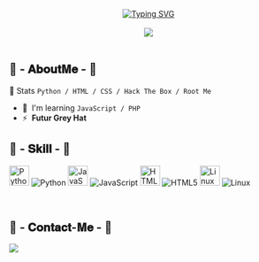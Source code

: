 <!DOCTYPE html>
<html lang="en">
<head>
    <meta charset="UTF-8">
    <meta name="viewport" content="width=device-width, initial-scale=1.0">

<div class="typing-svg" align="center">
    <a href="https://git.io/typing-svg" target="_blank">
        <img src="https://readme-typing-svg.demolab.com/?lines=Hello,+Iam+Hades+/+I+have+16yo;I+like+Cybersecurity+forever" alt="Typing SVG">
    </a>
</div>
<br>
<div align="center">
    <img src="https://preview.redd.it/75zlhez8nbob1.png?width=640&crop=smart&auto=webp&s=297634c61235613c0ede8069a819980b212fd421">
</div>
<br>
<div>
    <h2 align="left"> 🎩 - 𝐀𝐛𝐨𝐮𝐭𝐌𝐞 - 🎩 </h2>

📅 Stats ```Python / HTML / CSS / Hack The Box / Root Me```

*   🧠  I'm learning ```JavaScript / PHP```
*   ⚡  **Futur Grey Hat**

</div>
<div>
<h2 align="left"> 📇 - 𝐒𝐤𝐢𝐥𝐥 - 📇 </h2>
    
<a href="https://www.python.org/" target="_blank" rel="noreferrer"><img src="https://raw.githubusercontent.com/danielcranney/readme-generator/main/public/icons/skills/python-colored.svg" width="36" height="36" alt="Python" /></a> ![Python](https://img.shields.io/badge/Python-75%25-green)   <a href="https://developer.mozilla.org/en-US/docs/Web/JavaScript" target="_blank" rel="noreferrer"><img src="https://raw.githubusercontent.com/danielcranney/readme-generator/main/public/icons/skills/javascript-colored.svg" width="36" height="36" alt="JavaScript" /></a> ![JavaScript](https://img.shields.io/badge/JavaScript-25%25-yellow)   <a href="https://developer.mozilla.org/en-US/docs/Glossary/HTML5" target="_blank" rel="noreferrer"><img src="https://raw.githubusercontent.com/danielcranney/readme-generator/main/public/icons/skills/html5-colored.svg" width="36" height="36" alt="HTML5" /></a> ![HTML5](https://img.shields.io/badge/HTML5-85%25-red)   <a href="https://www.linux.org" target="_blank" rel="noreferrer"><img src="https://raw.githubusercontent.com/danielcranney/readme-generator/main/public/icons/skills/linux-colored.svg" width="36" height="36" alt="Linux" /></a> ![Linux](https://img.shields.io/badge/Linux-65%25-purple) 
</div>
<div>
    <br>
    <h2 align="left"> 📝 - 𝐂𝐨𝐧𝐭𝐚𝐜𝐭-𝐌𝐞 - 📝 </h2>
<p style="text-align: center;">
    <a href="https://discord.me/j_hoover" target="_blank">
        <img src="https://img.shields.io/badge/MonDiscord%20-%237289DA.svg?&style=for-the-badge&logo=discord&logoColor=white" style="display: block; margin: 0 auto;">
    </a>
</p>
</div>
</div>
</div>
</body>
</html>
